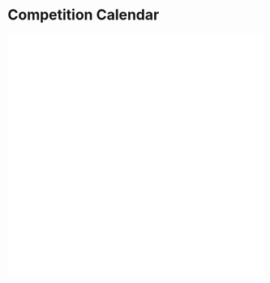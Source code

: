# Competition Calendar

<link rel="stylesheet" type="text/css" href="https://cdn.jsdelivr.net/gh/XCPCIO/simple-calendar@1.0.2/simple-calendar.min.css">
<script type="text/javascript" src="https://cdn.jsdelivr.net/gh/XCPCIO/simple-calendar@1.0.2/simple-calendar.min.js"></script>

<div style="height:520px;">
<div id='container' style="width:100%; height:480px; background:#fff;"></div>
</div>

<script>
    let mark = {
        '2020-10-17': 'CCPC 6th 秦皇岛站 热身赛',
        '2020-10-18': 'CCPC 6th 秦皇岛站 正式赛',
        '2020-10-24': 'CCPC 6th 威海站 热身赛',
        '2020-10-25': 'CCPC 6th 威海站 正式赛',
        '2020-10-31': 'CCPC 6th 绵阳站 热身赛',
        '2020-11-1': 'CCPC 6th 绵阳站 正式赛',
        '2020-11-7': 'CCPC 6th 长春站 热身赛',
        '2020-11-8': 'CCPC 6th 长春站 正式赛',
        '2020-11-21': 'ICPC 45th 小米 热身赛',
        '2020-11-22': 'ICPC 45th 小米 正式赛',
        '2020-12-12': 'ICPC 45th 上海 热身赛',
        '2020-12-13': 'ICPC 45th 上海 正式赛',
        '2020-12-19': 'ICPC 45th 南京 热身赛',
        '2020-12-20': 'ICPC 45th 南京 正式赛',
        '2020-12-26': 'ICPC 45th 济南 热身赛',
        '2020-12-27': 'ICPC 45th 济南 正式赛',
        '2021-10-30': 'CCPC 7th 女生赛 热身赛',
        '2021-10-31': 'CCPC 7th 女生赛 正式赛',
        '2021-11-6': 'CCPC 7th 桂林站 热身赛',
        '2021-11-7': 'CCPC 7th 桂林站 热身赛',
        '2021-11-13': 'CCPC 7th 广州站 热身赛\nICPC 46th 济南站 热身赛',
        '2021-11-14': 'CCPC 7th 广州站 正式赛\nICPC 46th 济南站 正式赛',
        '2021-11-20': 'CCPC 7th 威海站 热身赛\nICPC 46th 沈阳站 热身赛',
        '2021-11-21': 'CCPC 7th 威海站 正式赛\nICPC 46th 沈阳站 正式赛',
        '2021-11-27': 'CCPC 7th 哈尔滨站 热身赛\nICPC 46th 上海站 热身赛',
        '2021-11-28': 'CCPC 7th 哈尔滨站 正式赛\nICPC 46th 上海站 正式赛',
        '2021-12-4': 'ICPC 46th 南京站 热身赛',
        '2021-12-5': 'ICPC 46th 南京站 正式赛',
        '2021-12-11': '2022 字节跳动程序设计竞赛冬令营 网络赛',
        '2021-12-18': 'ICPC 46th ECFinal 热身赛',
        '2021-12-19': 'ICPC 46th ECFinal 正式赛',
        '2022-4-2': 'ICPC 46th 澳门站 热身赛',
        '2022-4-3': 'ICPC 46th 澳门站 正式赛',
        '2022-4-16': 'ICPC 46th 昆明站 热身赛',
        '2022-4-17': 'ICPC 46th 昆明站 正式赛',
    };

    let options = {
        width: '100%',
        height: '480px',
        language: 'CH', //语言
        showLunarCalendar: true, //阴历
        showHoliday: true, //休假
        showFestival: true, //节日
        showLunarFestival: true, //农历节日
        showSolarTerm: true, //节气
        showMark: true, //标记
        timeRange: {
            startYear: 1900,
            endYear: 2049
        },
        timeZone: "", //时区
        mark: mark,
        theme: {
            changeAble: false,
            weeks: {
                backgroundColor: '#FBEC9C',
                fontColor: '#4A4A4A',
                fontSize: '20px'
            },
            days: {
                backgroundColor: '#ffffff',
                fontColor: '#565555',
                fontSize: '24px'
            },
            todaycolor: 'orange',
            activeSelectColor: 'orange',
            invalidDays: '#C1C0C0'
        }
    };

    let myCalendar = new SimpleCalendar('#container', options);
</script>
